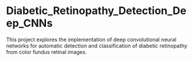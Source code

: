 # Diabetic_Retinopathy_Detection_Deep_CNNs
This project explores the implementation of deep convolutional neural networks for automatic detection and classification of diabetic retinopathy from color fundus retinal images. 
